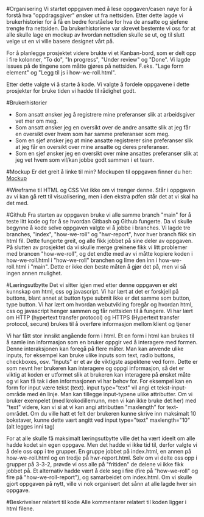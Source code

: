 
#Organisering
Vi startet oppgaven med å lese oppgaven/casen nøye for å forstå hva "oppdragsgiver" ønsker ut fra nettsiden. 
Etter dette lagde vi brukerhistorier for å få en bedre forståelse for hva de ansatte og sjefene trengte fra nettsiden.
Da brukerhistoriene var skrevet bestemte vi oss for at alle skulle lage en mockup av hvordan nettsdien skulle se ut,
og til slutt velge ut en vi ville basere designet vårt på.

For å planlegge prosjektet videre brukte vi et Kanban-bord, som er delt opp i fire kolonner, "To do", "In progress", "Under review"
og "Done". Vi lagde issues på de tingene som måtte gjøres på nettsiden. F.eks. "Lage form element" og "Legg til js i how-we-roll.html".

Etter dette valgte vi å starte å kode. Vi valgte å fordele oppgavene 
i dette prosjekter for bruke tiden vi hadde til rådighet godt.

#Brukerhistorier
- Som ansatt ønsker jeg å registrere mine preferanser slik at arbeidsgiver vet mer om meg.
- Som ansatt ønsker jeg en oversikt over de andre ansatte slik at jeg får en oversikt over hvem som har samme preferanser som meg.
- Som en sjef ønsker jeg at mine ansatte registrerer sine preferanser slik at jeg får en oversikt over mine ansatte og deres preferanser.
- Som en sjef ønsker jeg en oversikt over mine ansattes preferanser slik at jeg vet hvem som vil/kan jobbe godt sammen i et team.

#Mockup
Er det greit å linke til min?
Mockupen til oppgaven finner du her:
[Mockup](https://xd.adobe.com/view/76174228-f850-4944-9265-3ef62bd8c897-2344/)

#Wireframe til HTML og CSS
Vet ikke om vi trenger denne. Står i oppgaven av vi kan 
gå rett til visualisering, men i den ekstra pdfen står det at vi skal ha det med. 

#Github
Fra starten av oppgaven bruke vi alle samme branch "main" for å teste litt kode og for å se
hvordan Gitbash og Github fungerte. Da vi skulle begynne å kode selve oppgaven valgte vi å jobbe i branches. 
Vi lagde tre branches, "index", "how-we-roll" og "hwr-report", hvor hver branch fikk sin html fil. Dette
fungerte greit, og alle fikk jobbet på sine deler av oppgaven. På slutten av prosjektet
da vi skulle merge greinene fikk vi litt problemer med brancen "how-we-roll", og det endte med av vi måtte
kopiere koden i how-we-roll.html i "how-we-roll" branchen og lime den inn i how-we-roll.html i "main". Dette er ikke 
den beste måten å gjør det på, men vi så ingen annen mulighet.

#Læringsutbytte
Det vi sitter igjen med etter denne oppgaven er økt kunnskap om html, css og javascript.
Vi har lært at det er forskjell på buttons, blant annet at button type submit ikke er det samme som button, type button.
Vi har lært om hvordan webutvikling foregår og hvordan html, css og javascript henger sammen og får nettsiden til å fungere.
Vi har lært om HTTP (hypertext transfer protocol) og HTTPS (Hypertext transfer protocol, secure) brukes til å
overføre informasjon mellom klient og tjener

Vi har fått stor innsikt angående form i html. Et en form i html
kan brukes til å samle inn informasjon som en bruker oppgir ved å interagere med formen. Denne interaksjonen kan foregå på flere måter. Man kan anvende ulike inputs, for eksempel
kan bruke ulike inputs som text, radio buttons, checkboxes, osv.
"Inputs" er et av de viktigste aspektene ved form. Dette er som nevnt her brukeren kan interagere og oppgi informasjon, så det er viktig at koden er utformet slik at brukeren kan interagere
på ønsket måte og vi kan få tak i den informasjonen vi har behov for.
For eksempel kan en form for input være tekst (text). input type="text" vil angi et tekst-input-område med én linje. 
Man kan tillegge input-typene ulike attributter. Om vi bruker exempelet (med krokodillemunn, men vi kan ikke bruke det her)
med "text" videre, 
kan vi si at vi kan angi attributten "maxlength" for text-området. Om du ville hatt et felt der
brukeren kunne skrive inn maksimalt 10 bokstaver, kunne dette vært angitt ved input type="text" maxlength="10" (alt legges inni tag)


For at alle skulle få maksimalt læringsutbytte ville det ha vært ideelt om alle hadde kodet sin egen oppgave. 
Men det hadde vi ikke tid til, derfor valgte vi å dele oss opp i tre grupper. 
En gruppe jobbet på index.html, en annen på how-we-roll.html og en tredje på hwr-report.html. 
Selv om vi delte oss opp i grupper på 3-3-2, prøvde vi oss alle på "fritiden" de delene vi ikke fikk jobbet på. Et alternativ hadde vært å dele seg i fire (fire på "how-we-roll" og fire på "how-we-roll-report"), og samarbeidet om index.html.
Om vi skulle gjort oppgaven på nytt, ville vi nok organisert det sånn at alle lagde hver sin oppgave.


#Beskrivelser relatert til kode
Alle kommentarer relatert til koden ligger i html filene.

